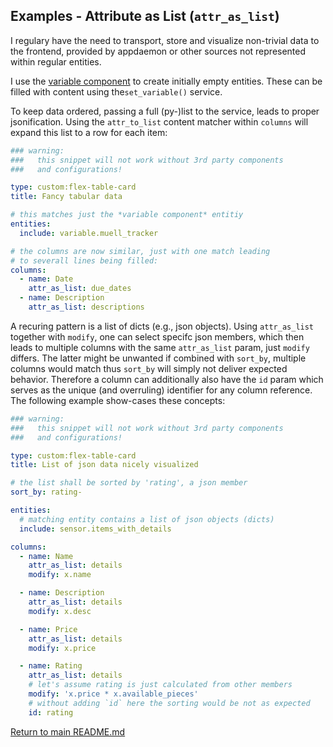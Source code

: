 ## Examples - Attribute as List (`attr_as_list`)

I regulary have the need to transport, store and visualize non-trivial data
to the frontend, provided by appdaemon or other sources not represented 
within regular entities.

I use the [variable
component](https://github.com/snarky-snark/home-assistant-variables) to create
initially empty entities. These can be filled with content using
the`set_variable()` service.

To keep data ordered, passing a full (py-)list to the service, leads to proper
jsonification. Using the `attr_to_list` content matcher within `columns` will 
expand this list to a row for each item:
  
``` yaml
### warning: 
###   this snippet will not work without 3rd party components
###   and configurations!

type: custom:flex-table-card 
title: Fancy tabular data

# this matches just the *variable component* entitiy
entities:
  include: variable.muell_tracker

# the columns are now similar, just with one match leading
# to severall lines being filled:
columns:
  - name: Date
    attr_as_list: due_dates
  - name: Description
    attr_as_list: descriptions
```

A recuring pattern is a list of dicts (e.g., json objects). Using 
`attr_as_list` together with `modify`, one can select specifc 
json members, which then leads to multiple columns with the same 
`attr_as_list` param, just `modify` differs. The latter might be
unwanted if combined with `sort_by`, multiple columns would match
thus `sort_by` will simply not deliver expected behavior. Therefore
a column can additionally also have the `id` param which serves as
the unique (and overruling) identifier for any column reference. The
following example show-cases these concepts:

``` yaml
### warning: 
###   this snippet will not work without 3rd party components
###   and configurations!

type: custom:flex-table-card 
title: List of json data nicely visualized

# the list shall be sorted by 'rating', a json member
sort_by: rating-

entities:
  # matching entity contains a list of json objects (dicts)
  include: sensor.items_with_details   

columns:
  - name: Name
    attr_as_list: details
    modify: x.name

  - name: Description
    attr_as_list: details
    modify: x.desc

  - name: Price
    attr_as_list: details
    modify: x.price

  - name: Rating
    attr_as_list: details
    # let's assume rating is just calculated from other members
    modify: 'x.price * x.available_pieces'
    # without adding `id` here the sorting would be not as expected 
    id: rating
```

[Return to main README.md](../README.md)
